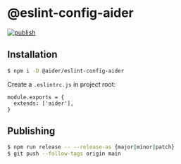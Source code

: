 # @eslint-config-aider

[![publish](https://github.com/aidergroup/eslint-config-aider/actions/workflows/npm-publish.yml/badge.svg)](https://github.com/aidergroup/eslint-config-aider/actions/workflows/npm-publish.yml)

## Installation

```sh
$ npm i -D @aider/eslint-config-aider
```

Create a `.eslintrc.js` in project root:

```
module.exports = {
  extends: ['aider'],
}
```

## Publishing

```sh
$ npm run release -- --release-as {major|minor|patch}
$ git push --follow-tags origin main
```
